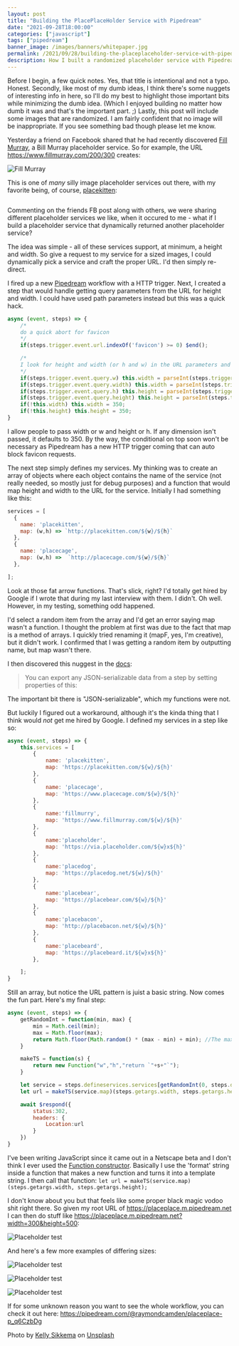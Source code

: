 ```yaml
---
layout: post
title: "Building the PlacePlaceHolder Service with Pipedream"
date: "2021-09-28T18:00:00"
categories: ["javascript"]
tags: ["pipedream"]
banner_image: /images/banners/whitepaper.jpg
permalink: /2021/09/28/building-the-placeplaceholder-service-with-pipedream.html
description: How I built a randomized placeholder service with Pipedream
---
```


Before I begin, a few quick notes. Yes, that title is intentional and not a typo. Honest. Secondly, like most of my dumb ideas, I think there's some nuggets of interesting info in here, so I'll do my best to highlight those important bits while minimizing the dumb idea. (Which I enjoyed building no matter how dumb it was and that's the important part. ;) Lastly, this post will include some images that are randomized. I am fairly confident that no image will be inappropriate. If you see something bad though please let me know.

Yesterday a friend on Facebook shared that he had recently discovered [Fill Murray](https://www.fillmurray.com/), a Bill Murray placeholder service. So for example, the URL https://www.fillmurray.com/200/300 creates:

<p>
<img data-src="https://www.fillmurray.com/200/300" alt="Fill Murray" class="lazyload imgborder imgcenter">
</p>

This is one of *many* silly image placeholder services out there, with my favorite being, of course, [placekitten](https://placekitten.com/):

<p>
<img data-src="https://placekitten.com/500/500" alt="" class="lazyload imgborder imgcenter">
</p>

Commenting on the friends FB post along with others, we were sharing different placeholder services we like, when it occured to me - what if I build a placeholder service that dynamically returned another placeholder service?

The idea was simple - all of these services support, at minimum, a height and width. So give a request to my service for a sized images, I could dynamically pick a service and craft the proper URL. I'd then simply re-direct.

I fired up a new [Pipedream](https://www.pipedream.com) workflow with a HTTP trigger. Next, I created a step that would handle getting query parameters from the URL for height and width. I could have used path parameters instead but this was a quick hack.

```js
async (event, steps) => {
	/*
	do a quick abort for favicon
	*/
	if(steps.trigger.event.url.indexOf('favicon') >= 0) $end();

	/*
	I look for height and width (or h and w) in the URL parameters and copy them out for easier access
	*/
	if(steps.trigger.event.query.w) this.width = parseInt(steps.trigger.event.query.w,10);
	if(steps.trigger.event.query.width) this.width = parseInt(steps.trigger.event.query.width,10);
	if(steps.trigger.event.query.h) this.height = parseInt(steps.trigger.event.query.h,10);
	if(steps.trigger.event.query.height) this.height = parseInt(steps.trigger.event.query.height,10);
	if(!this.width) this.width = 350;
	if(!this.height) this.height = 350;
}
```

I allow people to pass width or w and height or h. If any dimension isn't passed, it defaults to 350. By the way, the conditional on top soon won't be necessary as Pipedream has a new HTTP trigger coming that can auto block favicon requests. 

The next step simply defines my services. My thinking was to create an array of objects where each object contains the name of the service (not really needed, so mostly just for debug purposes) and a function that would map height and width to the URL for the service. Initially I had something like this:

```js
services = [
  {
    name: 'placekitten',
    map: (w,h) => `http://placekitten.com/${w}/${h}`
  },
  {
    name: 'placecage',
    map: (w,h) =>  `http://placecage.com/${w}/${h}` 
  },

];
```

Look at those fat arrow functions. That's slick, right? I'd totally get hired by Google if I wrote that during my last interview with them. I didn't. Oh well. However, in my testing, something odd happened. 

I'd select a random item from the array and I'd get an error saying map wasn't a function. I thought the problem at first was due to the fact that map is a method of arrays. I quickly tried renaming it (mapF, yes, I'm creative), but it didn't work. I confirmed that I was getting a random item by outputting name, but map wasn't there. 

I then discovered this nuggest in the [docs](https://pipedream.com/docs/workflows/steps/#use-named-exports):

<blockquote>
You can export any JSON-serializable data from a step by setting properties of this:
</blockquote>

The important bit there is "JSON-serializable", which my functions were not. 

But luckily I figured out a workaround, although it's the kinda thing that I think would *not* get me hired by Google. I defined my services in a step like so:

```js
async (event, steps) => {
	this.services = [
		{
			name: 'placekitten',
			map: 'https://placekitten.com/${w}/${h}'
		},
		{
			name: 'placecage',
			map: 'https://www.placecage.com/${w}/${h}'
		},
		{
			name:'fillmurry',
			map: 'https://www.fillmurray.com/${w}/${h}'
		},
		{
			name:'placeholder',
			map: 'https://via.placeholder.com/${w}x${h}'
		},
		{
			name:'placedog',
			map: 'https://placedog.net/${w}/${h}'
		},
		{
			name:'placebear',
			map: 'https://placebear.com/${w}/${h}'
		},
		{
			name:'placebacon',
			map: 'http://placebacon.net/${w}/${h}'
		},
		{
			name:'placebeard',
			map: 'https://placebeard.it/${w}x${h}'
		},

	];
}
```

Still an array, but notice the URL pattern is juist a basic string. Now comes the fun part. Here's my final step: 

```js
async (event, steps) => {
	getRandomInt = function(min, max) {
		min = Math.ceil(min);
		max = Math.floor(max);
		return Math.floor(Math.random() * (max - min) + min); //The maximum is exclusive and the minimum is inclusive
	}

	makeTS = function(s) {
		return new Function("w","h","return `"+s+"`");
	}

	let service = steps.defineservices.services[getRandomInt(0, steps.defineservices.services.length)];
	let url = makeTS(service.map)(steps.getargs.width, steps.getargs.height);

	await $respond({
		status:302, 
		headers: {
			Location:url
		}
	})
}
```

I've been writing JavaScript since it came out in a Netscape beta and I don't think I ever used the [Function constructor](https://developer.mozilla.org/en-US/docs/Web/JavaScript/Reference/Global_Objects/Function/Function). Basically I use the 'format' string inside a function that makes a new function and turns it into a template string. I then call that function: `let url = makeTS(service.map)(steps.getargs.width, steps.getargs.height);`

I don't know about you but that feels like some proper black magic vodoo shit right there. So given my root URL of https://placeplace.m.pipedream.net I can then do stuff like https://placeplace.m.pipedream.net?width=300&height=500:

<p>
<img data-src="https://placeplace.m.pipedream.net?width=300&height=500" alt="Placeholder test" class="lazyload imgborder imgcenter">
</p>

And here's a few more examples of differing sizes:

<p>
<img data-src="https://placeplace.m.pipedream.net?width=200&height=200" alt="Placeholder test" class="lazyload imgborder imgcenter">
</p>

<p>
<img data-src="https://placeplace.m.pipedream.net?width=400&height=400" alt="Placeholder test" class="lazyload imgborder imgcenter">
</p>

<p>
<img data-src="https://placeplace.m.pipedream.net?width=500&height=200" alt="Placeholder test" class="lazyload imgborder imgcenter">
</p>

If for some unknown reason you want to see the whole workflow, you can check it out here: <https://pipedream.com/@raymondcamden/placeplace-p_q6CzbDg>

Photo by <a href="https://unsplash.com/@kellysikkema?utm_source=unsplash&utm_medium=referral&utm_content=creditCopyText">Kelly Sikkema</a> on <a href="https://unsplash.com/s/photos/placeholder?utm_source=unsplash&utm_medium=referral&utm_content=creditCopyText">Unsplash</a>
  